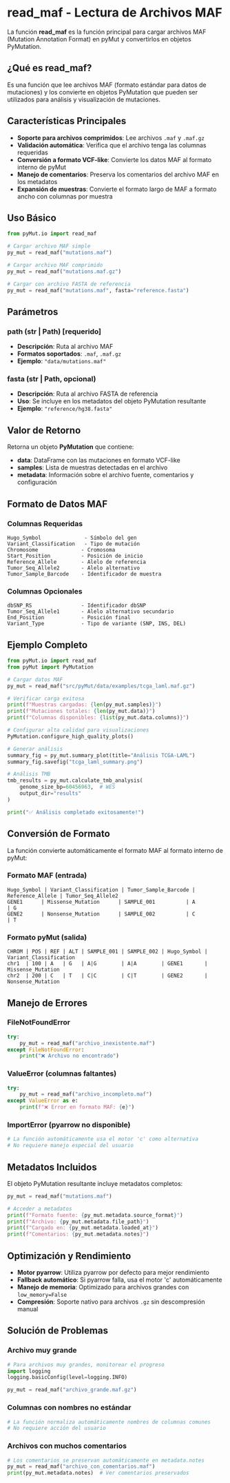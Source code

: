 # read_maf - Lectura de Archivos MAF

La función **read_maf** es la función principal para cargar archivos MAF (Mutation Annotation Format) en pyMut y convertirlos en objetos PyMutation.

## ¿Qué es read_maf?

Es una función que lee archivos MAF (formato estándar para datos de mutaciones) y los convierte en objetos PyMutation que pueden ser utilizados para análisis y visualización de mutaciones.

## Características Principales

- **Soporte para archivos comprimidos**: Lee archivos `.maf` y `.maf.gz`
- **Validación automática**: Verifica que el archivo tenga las columnas requeridas
- **Conversión a formato VCF-like**: Convierte los datos MAF al formato interno de pyMut
- **Manejo de comentarios**: Preserva los comentarios del archivo MAF en los metadatos
- **Expansión de muestras**: Convierte el formato largo de MAF a formato ancho con columnas por muestra

## Uso Básico

```python
from pyMut.io import read_maf

# Cargar archivo MAF simple
py_mut = read_maf("mutations.maf")

# Cargar archivo MAF comprimido
py_mut = read_maf("mutations.maf.gz")

# Cargar con archivo FASTA de referencia
py_mut = read_maf("mutations.maf", fasta="reference.fasta")
```

## Parámetros

### path (str | Path) [requerido]
- **Descripción**: Ruta al archivo MAF
- **Formatos soportados**: `.maf`, `.maf.gz`
- **Ejemplo**: `"data/mutations.maf"`

### fasta (str | Path, opcional)
- **Descripción**: Ruta al archivo FASTA de referencia
- **Uso**: Se incluye en los metadatos del objeto PyMutation resultante
- **Ejemplo**: `"reference/hg38.fasta"`

## Valor de Retorno

Retorna un objeto **PyMutation** que contiene:
- **data**: DataFrame con las mutaciones en formato VCF-like
- **samples**: Lista de muestras detectadas en el archivo
- **metadata**: Información sobre el archivo fuente, comentarios y configuración

## Formato de Datos MAF

### Columnas Requeridas
```
Hugo_Symbol              - Símbolo del gen
Variant_Classification   - Tipo de mutación
Chromosome              - Cromosoma
Start_Position          - Posición de inicio
Reference_Allele        - Alelo de referencia
Tumor_Seq_Allele2       - Alelo alternativo
Tumor_Sample_Barcode    - Identificador de muestra
```

### Columnas Opcionales
```
dbSNP_RS                - Identificador dbSNP
Tumor_Seq_Allele1       - Alelo alternativo secundario
End_Position            - Posición final
Variant_Type            - Tipo de variante (SNP, INS, DEL)
```

## Ejemplo Completo

```python
from pyMut.io import read_maf
from pyMut import PyMutation

# Cargar datos MAF
py_mut = read_maf("src/pyMut/data/examples/tcga_laml.maf.gz")

# Verificar carga exitosa
print(f"Muestras cargadas: {len(py_mut.samples)}")
print(f"Mutaciones totales: {len(py_mut.data)}")
print(f"Columnas disponibles: {list(py_mut.data.columns)}")

# Configurar alta calidad para visualizaciones
PyMutation.configure_high_quality_plots()

# Generar análisis
summary_fig = py_mut.summary_plot(title="Análisis TCGA-LAML")
summary_fig.savefig("tcga_laml_summary.png")

# Análisis TMB
tmb_results = py_mut.calculate_tmb_analysis(
    genome_size_bp=60456963,  # WES
    output_dir="results"
)

print("✅ Análisis completado exitosamente!")
```

## Conversión de Formato

La función convierte automáticamente el formato MAF al formato interno de pyMut:

### Formato MAF (entrada)
```
Hugo_Symbol | Variant_Classification | Tumor_Sample_Barcode | Reference_Allele | Tumor_Seq_Allele2
GENE1      | Missense_Mutation      | SAMPLE_001          | A               | G
GENE2      | Nonsense_Mutation      | SAMPLE_002          | C               | T
```

### Formato pyMut (salida)
```
CHROM | POS | REF | ALT | SAMPLE_001 | SAMPLE_002 | Hugo_Symbol | Variant_Classification
chr1  | 100 | A   | G   | A|G        | A|A        | GENE1       | Missense_Mutation
chr2  | 200 | C   | T   | C|C        | C|T        | GENE2       | Nonsense_Mutation
```

## Manejo de Errores

### FileNotFoundError
```python
try:
    py_mut = read_maf("archivo_inexistente.maf")
except FileNotFoundError:
    print("❌ Archivo no encontrado")
```

### ValueError (columnas faltantes)
```python
try:
    py_mut = read_maf("archivo_incompleto.maf")
except ValueError as e:
    print(f"❌ Error en formato MAF: {e}")
```

### ImportError (pyarrow no disponible)
```python
# La función automáticamente usa el motor 'c' como alternativa
# No requiere manejo especial del usuario
```

## Metadatos Incluidos

El objeto PyMutation resultante incluye metadatos completos:

```python
py_mut = read_maf("mutations.maf")

# Acceder a metadatos
print(f"Formato fuente: {py_mut.metadata.source_format}")
print(f"Archivo: {py_mut.metadata.file_path}")
print(f"Cargado en: {py_mut.metadata.loaded_at}")
print(f"Comentarios: {py_mut.metadata.notes}")
```

## Optimización y Rendimiento

- **Motor pyarrow**: Utiliza pyarrow por defecto para mejor rendimiento
- **Fallback automático**: Si pyarrow falla, usa el motor 'c' automáticamente
- **Manejo de memoria**: Optimizado para archivos grandes con `low_memory=False`
- **Compresión**: Soporte nativo para archivos `.gz` sin descompresión manual

## Solución de Problemas

### Archivo muy grande
```python
# Para archivos muy grandes, monitorear el progreso
import logging
logging.basicConfig(level=logging.INFO)

py_mut = read_maf("archivo_grande.maf.gz")
```

### Columnas con nombres no estándar
```python
# La función normaliza automáticamente nombres de columnas comunes
# No requiere acción del usuario
```

### Archivos con muchos comentarios
```python
# Los comentarios se preservan automáticamente en metadata.notes
py_mut = read_maf("archivo_con_comentarios.maf")
print(py_mut.metadata.notes)  # Ver comentarios preservados
```
